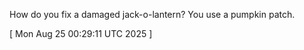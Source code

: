  
How do you fix a damaged jack-o-lantern? You use a pumpkin patch.
 
[ 
Mon Aug 25 00:29:11 UTC 2025
 ]
